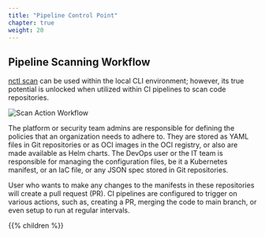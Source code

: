 ```yaml
---
title: "Pipeline Control Point"
chapter: true
weight: 20
---
```


## Pipeline Scanning Workflow

[nctl scan](https://docs.nirmata.io/docs/nctl/commands/nctl_scan_repository/) can be used within the local CLI environment; however, its true potential is unlocked when utilized within CI pipelines to scan code repositories.

![Scan Action Workflow](/images/scan_action_workflow.png)

The platform or security team admins are responsible for defining the policies that an organization needs to adhere to. They are stored as YAML files in Git repositories or as OCI images in the OCI registry, or also are made available as Helm charts. The DevOps user or the IT team is responsible for managing the configuration files, be it a Kubernetes manifest, or an IaC file, or any JSON spec stored in Git repositories.

User who wants to make any changes to the manifests in these repositories will create a pull request (PR). CI pipelines are configured to trigger on various actions, such as, creating a PR, merging the code to main branch, or even setup to run at regular intervals.

{{% children %}}